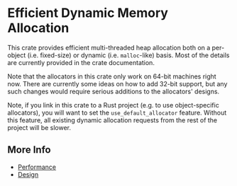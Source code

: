 <!-- Copyright 2017 the authors. See the 'Copyright and license' section of the README.md file at the top-level directory of this repository.

Licensed under the Apache License, Version 2.0 (the LICENSE file). This file may not be copied, modified, or distributed except according to those terms. -->

# Efficient Dynamic Memory Allocation

This crate provides efficient multi-threaded heap allocation both on a
per-object (i.e. fixed-size) or dynamic (i.e. `malloc`-like) basis.
Most of the details are currently provided in the crate documentation.

Note that the allocators in this crate only work on 64-bit machines
right now. There are currently some ideas on how to add 32-bit support,
but any such changes would require serious additions to the allocators'
designs.

Note, if you link in this crate to a Rust project (e.g. to use object-specific
allocators), you will want to set the `use_default_allocator` feature. Without
this feature, all existing dynamic allocation requests from the rest of the
project will be slower.

## More Info

* [Performance](https://github.com/ezrosent/allocators-rs/blob/master/info/elfmalloc-performance.md)
* [Design](https://github.com/ezrosent/allocators-rs/blob/master/info/elfmalloc.md)
